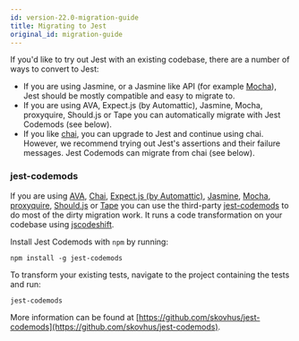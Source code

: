 ```yaml
---
id: version-22.0-migration-guide
title: Migrating to Jest
original_id: migration-guide
---
```


If you'd like to try out Jest with an existing codebase, there are a number of ways to convert to Jest:

- If you are using Jasmine, or a Jasmine like API (for example [Mocha](https://mochajs.org)), Jest should be mostly compatible and easy to migrate to.
- If you are using AVA, Expect.js (by Automattic), Jasmine, Mocha, proxyquire, Should.js or Tape you can automatically migrate with Jest Codemods (see below).
- If you like [chai](http://chaijs.com/), you can upgrade to Jest and continue using chai. However, we recommend trying out Jest's assertions and their failure messages. Jest Codemods can migrate from chai (see below).

### jest-codemods

If you are using [AVA](https://github.com/avajs/ava), [Chai](https://github.com/chaijs/chai), [Expect.js (by Automattic)](https://github.com/Automattic/expect.js), [Jasmine](https://github.com/jasmine/jasmine), [Mocha](https://github.com/mochajs/mocha), [proxyquire](https://github.com/thlorenz/proxyquire), [Should.js](https://github.com/tj/should.js/) or [Tape](https://github.com/substack/tape) you can use the third-party [jest-codemods](https://github.com/skovhus/jest-codemods) to do most of the dirty migration work. It runs a code transformation on your codebase using [jscodeshift](https://github.com/facebook/jscodeshift).

Install Jest Codemods with `npm` by running:

```
npm install -g jest-codemods
```

To transform your existing tests, navigate to the project containing the tests and run:

```
jest-codemods
```

More information can be found at [https://github.com/skovhus/jest-codemods](https://github.com/skovhus/jest-codemods).
